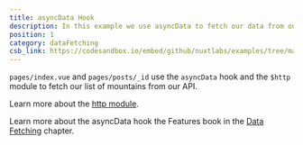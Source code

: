 ```yaml
---
title: asyncData Hook
description: In this example we use asyncData to fetch our data from our API.
position: 1
category: dataFetching
csb_link: https://codesandbox.io/embed/github/nuxtlabs/examples/tree/master/data-fetching/async-data-hook?fontsize=14&hidenavigation=1&theme=dark&view=editor
---
```


<example-intro></example-intro>

`pages/index.vue` and `pages/posts/_id` use the `asyncData` hook and the `$http` module to fetch our list of mountains from our API.

<base-alert type="next">

Learn more about the [http module](https://http.nuxtjs.org/).

</base-alert>

<base-alert type="next">

Learn more about the asyncData hook the Features book in the [Data Fetching](/docs/2.x/features/data-fetching) chapter.

</base-alert>

<code-sandbox :src="csb_link"></code-sandbox>
